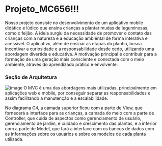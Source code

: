 # Projeto_MC656!!!
Nosso projeto consiste no desenvolvimento de um aplicativo mobile didático e lúdico que ensina crianças a plantar mudas de leguminosas, como o feijão. A ideia surgiu da necessidade de promover o contato das crianças com a natureza e a educação ambiental de forma interativa e acessível. O aplicativo, além de ensinar as etapas do plantio, busca incentivar a curiosidade e a responsabilidade desde cedo, utilizando uma abordagem divertida e educativa. A motivação principal é contribuir para a formação de uma geração mais consciente e conectada com o meio ambiente, através do aprendizado prático e envolvente.

### Seção de Arquitetura
![image](https://github.com/user-attachments/assets/e47ea121-3cc4-46e9-9db0-651b38638a23)
O MVC é uma das abordagens mais utilizadas, principalmente em aplicações web e mobile, por conseguir separar as responsabilidades e assim facilitando a manutenção e a escalabilidade.

No diagrama C4, a camada superior ficou com a parte de View, que fornecerá a interface para as crianças, a camada do meio com a parte de Controller, que cuida de aspectos como gerenciamento de usuário, gerenciamento de jardim, e cuidado e crescimento das plantas, e a inferior com a parte de Model, que fará a interface com os bancos de dados com as informações sobre os usuários e sobre os modelos de cada planta utilizada.
